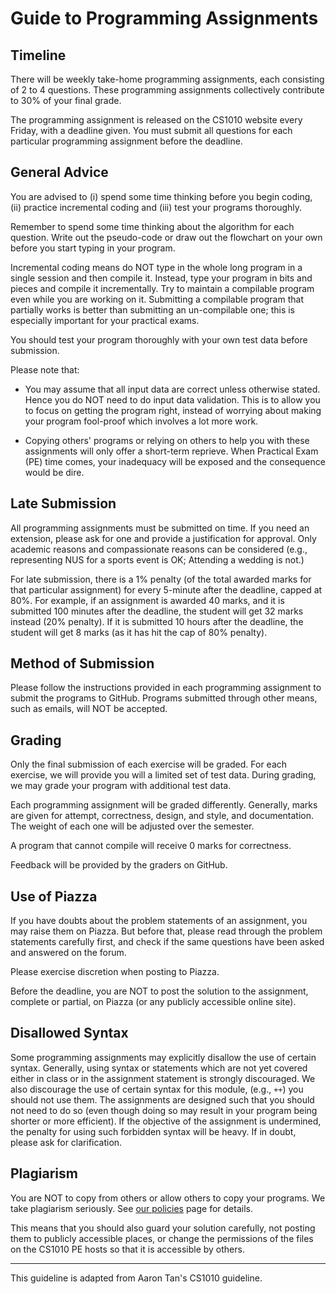 # Guide to Programming Assignments

## Timeline

There will be weekly take-home programming assignments, each consisting of 2 to 4 questions. 
These programming assignments collectively contribute to 30% of your final grade.

The programming assignment is released on the CS1010 website every Friday, with a deadline given.  You must submit all questions for each particular programming assignment before the deadline.

## General Advice
You are advised to (i) spend some time thinking before you begin coding, (ii) practice incremental coding and (iii) test your programs thoroughly.

Remember to spend some time thinking about the algorithm for each question.  Write out the pseudo-code or draw out the flowchart on your own before you start typing in your program. 

Incremental coding means do NOT type in the whole long program in a single session and then compile it. Instead, type your program in bits and pieces and compile it incrementally. Try to maintain a compilable program even while you are working on it. Submitting a compilable program that partially works is better than submitting an un-compilable one; this is especially important for your practical exams. 

You should test your program thoroughly with your own test data before submission.  

Please note that:

- You may assume that all input data are correct unless otherwise stated. Hence you do NOT need to do input data validation. This is to allow you to focus on getting the program right, instead of worrying about making your program fool-proof which involves a lot more work. 

- Copying others' programs or relying on others to help you with these assignments will only offer a short-term reprieve. When Practical Exam (PE) time comes, your inadequacy will be exposed and the consequence would be dire.

## Late Submission
All programming assignments must be submitted on time.  If you need an extension, please ask for one and provide a justification for approval.  Only academic reasons and compassionate reasons can be considered (e.g., representing NUS for a sports event is OK; Attending a wedding is not.)

For late submission, there is a 1% penalty (of the total awarded marks for that particular assignment) for every 5-minute after the deadline, capped at 80%.  For example, if an assignment is awarded 40 marks, and it is submitted 100 minutes after the deadline, the student will get 32 marks instead (20% penalty).  If it is submitted 10 hours after the deadline, the student will get 8 marks (as it has hit the cap of 80% penalty).

## Method of Submission
Please follow the instructions provided in each programming assignment to submit the programs to GitHub.  Programs submitted through other means, such as emails, will NOT be accepted.

## Grading
Only the final submission of each exercise will be graded.  For each exercise, we will provide you will a limited set of test data.  During grading, we may grade your program with additional test data.

Each programming assignment will be graded differently.  Generally, marks are given for attempt, correctness, design, and style, and documentation.  The weight of each one will be adjusted over the semester.  

A program that cannot compile will receive 0 marks for correctness.

Feedback will be provided by the graders on GitHub.

## Use of Piazza
If you have doubts about the problem statements of an assignment, you may raise them on Piazza.  But before that, please read through the problem statements carefully first, and check if the same questions have been asked and answered on the forum.

Please exercise discretion when posting to Piazza.  

Before the deadline, you are NOT to post the solution to the assignment, complete or partial, on Piazza (or any publicly accessible online site).

## Disallowed Syntax
Some programming assignments may explicitly disallow the use of certain syntax. Generally, using syntax or statements which are not yet covered either in class or in the assignment statement is strongly discouraged.  We also discourage the use of certain syntax for this module, (e.g., `++`) you should not use them.  The assignments are designed such that you should not need to do so (even though doing so may result in your program being shorter or more efficient). If the objective of the assignment is undermined, the penalty for using such forbidden syntax will be heavy. If in doubt, please ask for clarification.

## Plagiarism
You are NOT to copy from others or allow others to copy your programs.  We take plagiarism seriously.  See [our policies](policies.md) page for details.

This means that you should also guard your solution carefully, not posting them to publicly accessible places, or change the permissions of the files on the CS1010 PE hosts so that it is accessible by others.

---
This guideline is adapted from Aaron Tan's CS1010 guideline.
